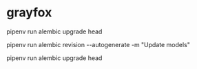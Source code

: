 # grayfox
pipenv run alembic upgrade head

pipenv run alembic revision --autogenerate -m "Update models"

pipenv run alembic upgrade head
